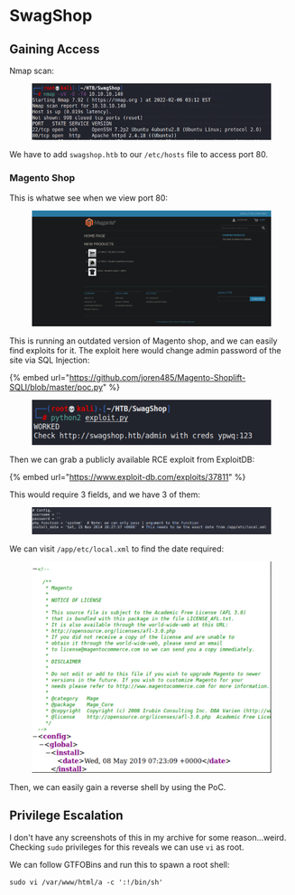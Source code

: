 # SwagShop

## Gaining Access

Nmap scan:

<figure><img src="../../../.gitbook/assets/image (11) (3).png" alt=""><figcaption></figcaption></figure>

We have to add `swagshop.htb` to our `/etc/hosts` file to access port 80.

### Magento Shop

This is whatwe see when we view port 80:

<figure><img src="../../../.gitbook/assets/image (3) (1).png" alt=""><figcaption></figcaption></figure>

This is running an outdated version of Magento shop, and we can easily find exploits for it. The exploit here would change admin password of the site via SQL Injection:

{% embed url="https://github.com/joren485/Magento-Shoplift-SQLI/blob/master/poc.py" %}

<figure><img src="../../../.gitbook/assets/image (3) (2).png" alt=""><figcaption></figcaption></figure>

Then we can grab a publicly available RCE exploit from ExploitDB:

{% embed url="https://www.exploit-db.com/exploits/37811" %}

This would require 3 fields, and we have 3 of them:

<figure><img src="../../../.gitbook/assets/image (5) (4).png" alt=""><figcaption></figcaption></figure>

We can visit `/app/etc/local.xml` to find the date required:

<figure><img src="../../../.gitbook/assets/image (44) (1) (3).png" alt=""><figcaption></figcaption></figure>

Then, we can easily gain a reverse shell by using the PoC.

## Privilege Escalation

I don't have any screenshots of this in my archive for some reason...weird. Checking `sudo` privileges for this reveals we can use `vi` as root.

We can follow GTFOBins and run this to spawn a root shell:

```
sudo vi /var/www/html/a -c ':!/bin/sh'
```
